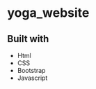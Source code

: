 # yoga_website
<h2>Built with</h2>
<p><ul>
  <li>Html</li>
  <li>CSS</li>
  <li>Bootstrap</li>
  <li>Javascript</li></ul?</p>
